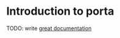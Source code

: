 # Introduction to porta

TODO: write [great documentation](http://jacobian.org/writing/great-documentation/what-to-write/)
